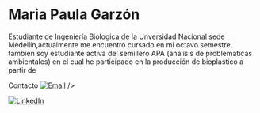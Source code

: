 # Maria Paula Garzón

Estudiante de Ingeniería Biologica de la Unversidad Nacional sede Medellín,actualmente me encuentro cursado en mi octavo semestre, tambien soy 
estudiante activa del semillero APA (analisis de problematicas ambientales) en el cual he participado en la producción de bioplastico a partir
de 

Contacto
[![Email](https://img.shields.io/badge/Email-D14836?style=for-the-badge&logo=gmail&logoColor=white)](mailto:TU_CORREO_ELECTRÓNICO) /> 

[![LinkedIn](https://img.shields.io/badge/LinkedIn-0077B5?style=for-the-badge&logo=linkedin&logoColor=white)](https://www.linkedin.com/in/mar%C3%ADa-paula-garz%C3%B3n-caicedo-32991a311?utm_source=share&utm_campaign=share_via&utm_content=profile&utm_medium=ios_app)

